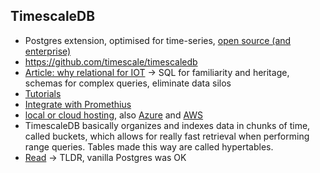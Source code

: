 ## TimescaleDB

* Postgres extension, optimised for time-series, [open source (and enterprise)](https://www.timescale.com/enterprise)
* https://github.com/timescale/timescaledb
* [Article: why relational for IOT](https://blog.timescale.com/use-relational-database-instead-of-nosql-for-iot-application/) -> SQL for familiarity and heritage, schemas for complex queries, eliminate data silos
* [Tutorials](https://docs.timescale.com/v1.2/tutorials)
* [Integrate with Promethius](https://docs.timescale.com/v1.2/tutorials/prometheus-adapter)
* [local or cloud hosting](https://www.timescale.com/pricing), also [Azure](https://blog.timescale.com/timescale-microsoft-azure-team-up-to-power-iot-and-time-series-workloads/) and [AWS](https://blog.timescale.com/tutorial-installing-timescaledb-on-aws-c8602b767a98/)
* TimescaleDB basically organizes and indexes data in chunks of time, called buckets, which allows for really fast retrieval when performing range queries. Tables made this way are called hypertables.
* [Read](https://medium.com/@neslinesli93/how-to-efficiently-store-and-query-time-series-data-90313ff0ec20) -> TLDR, vanilla Postgres was OK
